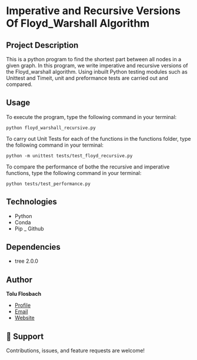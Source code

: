 # Imperative and Recursive Versions Of Floyd_Warshall Algorithm

## Project Description

This is a python program to find the shortest part between all nodes in a given graph. In this program, we write imperative and recursive versions of the Floyd_warshall algorithm. Using inbuilt Python testing modules such as Unittest and Timeit, unit and preformance tests are carried out and compared.


## Usage

To execute the program, type the following command in your terminal:

    python floyd_warshall_recursive.py
    
To carry out Unit Tests for each of the functions in the functions folder, type the following command in your terminal:

    python -m unittest tests/test_floyd_recursive.py

To compare the performance of bothe the recursive and imperative functions, type the following command in your terminal:

    python tests/test_performance.py
    

## Technologies

- Python
- Conda
- Pip
_ Github


## Dependencies
- tree 2.0.0

## Author

**Tolu Flosbach**

- [Profile](https://github.com/Cocoflosbach "Coco Flosbach")
- [Email](mailto:cocoflosbach@theasnbrand.com?subject=Hi "Hi!")
- [Website](https://toluflosbach.com)

## 🤝 Support

Contributions, issues, and feature requests are welcome!
